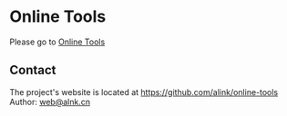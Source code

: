 # Online Tools
Please go to [Online Tools](https://str.alnk.cn/)

## Contact
The project's website is located at https://github.com/alink/online-tools  
Author: web@alnk.cn
